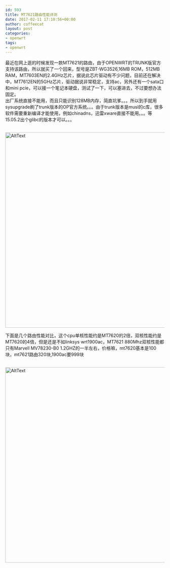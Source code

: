 ```yaml
---
id: 593
title: MT7621路由性能评测
date: 2017-02-11 17:10:56+00:00
author: coffeecat
layout: post
categories:
- openwrt
tags:
- openwrt
---
```

最近在网上逛的时候发现一款MT7621的路由，由于OPENWRT的TRUNK版官方支持该路由，所以就买了一个回来，型号是ZBT-WG3526,16MB ROM，512MB RAM，MT7603EN的2.4GHz芯片，据说此芯片驱动有不少问题，目前还在解决中，MT7612EN的5GHz芯片，驱动据说非常稳定，支持ac，另外还有一个sata口和mini pcie，可以接一个笔记本硬盘，测试了一下，可以塞进去，不过要想办法固定。  
出厂系统直接不能用，而且只能识别128MB内存，简直坑爹。。。所以到手就用sysupgrade刷了trunk版本的OP官方系统。。。由于trunk版本是musl的c库，很多软件需要重新编译才能使用，例如chinadns，迅雷xware直接不能用。。。等15.05.2出个glibc的版本才可以。。。  
<!--more-->

<br>
 <img src="https://jibenfa.github.io/uploads/2017/02/QQ20170211165927.png" width="1000" height="618" alt="AltText" />
 <br>
 
下面是几个路由性能对比，这个cpu单核性能约是MT7620的2倍，双核性能约是MT7620的4倍，但是还是不如linksys wrt1900ac，MT7621 880Mhz双核性能都只有Marvell MV78230-B0 1.2GHZ的一半左右，价格嘛，mt7620基本是100块，mt7621路由320块,1900ac要999块  

<br>
 <img src="https://jibenfa.github.io/uploads/2017/02/QQ20170211171416.png" width="1000" height="618" alt="AltText" />
 <br>